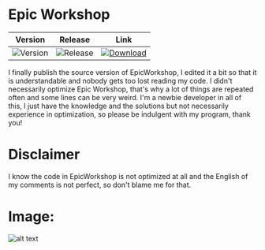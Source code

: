 # Epic Workshop


| Version | Release | Link |
|-|-|-|
| ![Version](https://img.shields.io/badge/Version-0.0.6-purple.svg) | ![Release](https://img.shields.io/badge/Release-07.01.2021-white.svg) | [![Download](https://img.shields.io/badge/Download-blue?style=flat-square)](https://github.com/Naaikho/epicworkshop-compiled/archive/0.0.6.zip) |

I finally publish the source version of EpicWorkshop, I edited it a bit so that it is understandable and nobody gets too lost reading my code.
I didn't necessarily optimize Epic Workshop, that's why a lot of things are repeated often and some lines can be very weird.
I'm a newbie developer in all of this, I just have the knowledge and the solutions but not necessarily experience in optimization, so please be indulgent with my program,
thank you!

# Disclaimer
I know the code in EpicWorkshop is not optimized at all and the English of my comments is not perfect, so don't blame me for that.

# Image:

![alt text](https://user-images.githubusercontent.com/62458713/103048507-1d59db00-458f-11eb-86d7-8c278df25c82.png)
